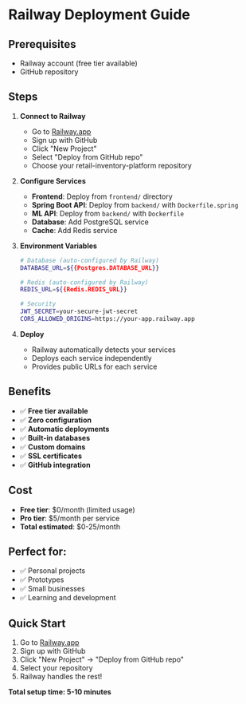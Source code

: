 # Railway Deployment Guide

## Prerequisites
- Railway account (free tier available)
- GitHub repository

## Steps

1. **Connect to Railway**
   - Go to [Railway.app](https://railway.app)
   - Sign up with GitHub
   - Click "New Project"
   - Select "Deploy from GitHub repo"
   - Choose your retail-inventory-platform repository

2. **Configure Services**
   - **Frontend**: Deploy from `frontend/` directory
   - **Spring Boot API**: Deploy from `backend/` with `Dockerfile.spring`
   - **ML API**: Deploy from `backend/` with `Dockerfile`
   - **Database**: Add PostgreSQL service
   - **Cache**: Add Redis service

3. **Environment Variables**
   ```bash
   # Database (auto-configured by Railway)
   DATABASE_URL=${{Postgres.DATABASE_URL}}
   
   # Redis (auto-configured by Railway)
   REDIS_URL=${{Redis.REDIS_URL}}
   
   # Security
   JWT_SECRET=your-secure-jwt-secret
   CORS_ALLOWED_ORIGINS=https://your-app.railway.app
   ```

4. **Deploy**
   - Railway automatically detects your services
   - Deploys each service independently
   - Provides public URLs for each service

## Benefits
- ✅ **Free tier available**
- ✅ **Zero configuration**
- ✅ **Automatic deployments**
- ✅ **Built-in databases**
- ✅ **Custom domains**
- ✅ **SSL certificates**
- ✅ **GitHub integration**

## Cost
- **Free tier**: $0/month (limited usage)
- **Pro tier**: $5/month per service
- **Total estimated**: $0-25/month

## Perfect for:
- ✅ Personal projects
- ✅ Prototypes
- ✅ Small businesses
- ✅ Learning and development

## Quick Start
1. Go to [Railway.app](https://railway.app)
2. Sign up with GitHub
3. Click "New Project" → "Deploy from GitHub repo"
4. Select your repository
5. Railway handles the rest!

**Total setup time: 5-10 minutes**
